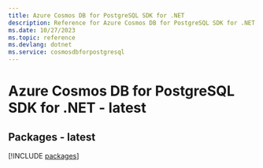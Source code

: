 ```yaml
---
title: Azure Cosmos DB for PostgreSQL SDK for .NET
description: Reference for Azure Cosmos DB for PostgreSQL SDK for .NET
ms.date: 10/27/2023
ms.topic: reference
ms.devlang: dotnet
ms.service: cosmosdbforpostgresql
---
```

# Azure Cosmos DB for PostgreSQL SDK for .NET - latest
## Packages - latest
[!INCLUDE [packages](cosmos-db-for-postgresql-index.md)]
